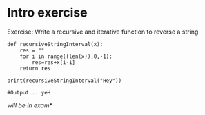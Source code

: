 # Intro exercise
Exercise: 
Write a recursive and iterative function to reverse a string
```
def recursiveStringInterval(x):
    res = ""
    for i in range((len(x)),0,-1):
        res=res+x[i-1]
    return res

print(recursiveStringInterval("Hey"))

#Output... yeH
```
*will be in exam**
